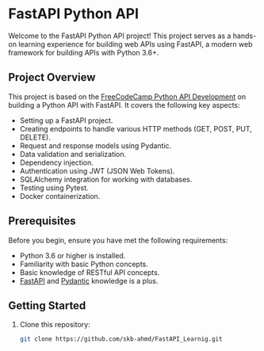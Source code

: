 # FastAPI Python API

Welcome to the FastAPI Python API project! This project serves as a hands-on learning experience for building web APIs using FastAPI, a modern web framework for building APIs with Python 3.6+.

## Project Overview

This project is based on the [FreeCodeCamp Python API Development](https://www.youtube.com/watch?v=0sOvCWFmrtA&ab_channel=freeCodeCamp.org) on building a Python API with FastAPI. It covers the following key aspects:

- Setting up a FastAPI project.
- Creating endpoints to handle various HTTP methods (GET, POST, PUT, DELETE).
- Request and response models using Pydantic.
- Data validation and serialization.
- Dependency injection.
- Authentication using JWT (JSON Web Tokens).
- SQLAlchemy integration for working with databases.
- Testing using Pytest.
- Docker containerization.

## Prerequisites

Before you begin, ensure you have met the following requirements:

- Python 3.6 or higher is installed.
- Familiarity with basic Python concepts.
- Basic knowledge of RESTful API concepts.
- [FastAPI](https://fastapi.tiangolo.com/) and [Pydantic](https://pydantic-docs.helpmanual.io/) knowledge is a plus.

## Getting Started

1. Clone this repository:

   ```bash
   git clone https://github.com/skb-ahmd/FastAPI_Learnig.git
